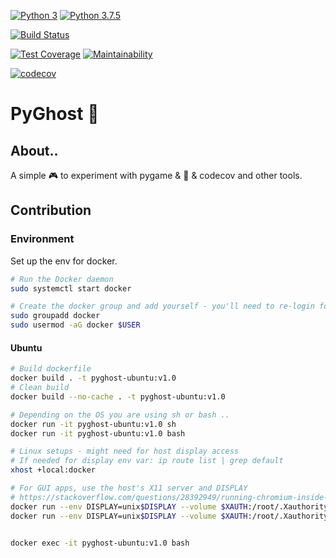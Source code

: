[![Python 3](https://img.shields.io/badge/python-3-blue.svg)](https://www.python.org/downloads/release/python-3/)
[![Python 3.7.5](https://img.shields.io/badge/python-3.7.5-blue.svg)](https://www.python.org/downloads/release/python-375/)

[![Build Status](https://travis-ci.org/agnesk92/pyGhost.svg?branch=master)](https://travis-ci.org/agnesk92/pyGhost)

[![Test Coverage](https://api.codeclimate.com/v1/badges/1caa85475416eb3c7840/test_coverage)](https://codeclimate.com/github/agnesk92/pyGhost/test_coverage)
[![Maintainability](https://api.codeclimate.com/v1/badges/1caa85475416eb3c7840/maintainability)](https://codeclimate.com/github/agnesk92/pyGhost/maintainability)

[![codecov](https://codecov.io/gh/agnesk92/pyGhost/branch/master/graph/badge.svg)](https://codecov.io/gh/agnesk92/pyGhost)

# PyGhost :ghost:

## About.. 

A simple :video_game: to experiment with pygame & :whale2: & codecov and other tools.

## Contribution

### Environment

Set up the env for docker.
```bash 
# Run the Docker daemon
sudo systemctl start docker

# Create the docker group and add yourself - you'll need to re-login for this to take effect
sudo groupadd docker
sudo usermod -aG docker $USER 
```

#### Ubuntu

```bash 
# Build dockerfile
docker build . -t pyghost-ubuntu:v1.0
# Clean build
docker build --no-cache . -t pyghost-ubuntu:v1.0

# Depending on the OS you are using sh or bash ..
docker run -it pyghost-ubuntu:v1.0 sh
docker run -it pyghost-ubuntu:v1.0 bash

# Linux setups - might need for host display access
# If needed for display env var: ip route list | grep default
xhost +local:docker

# For GUI apps, use the host's X11 server and DISPLAY
# https://stackoverflow.com/questions/28392949/running-chromium-inside-docker-gtk-cannot-open-display-0
docker run --env DISPLAY=unix$DISPLAY --volume $XAUTH:/root/.Xauthority --volume /tmp/.X11-unix:/tmp/.X11-unix --rm -it pyghost-ubuntu:v1.0 bash
docker run --env DISPLAY=unix$DISPLAY --volume $XAUTH:/root/.Xauthority --volume /tmp/.X11-unix:/tmp/.X11-unix --volume `pwd`:/app --rm -it pyghost-ubuntu:v1.0 bash


docker exec -it pyghost-ubuntu:v1.0 bash
```
